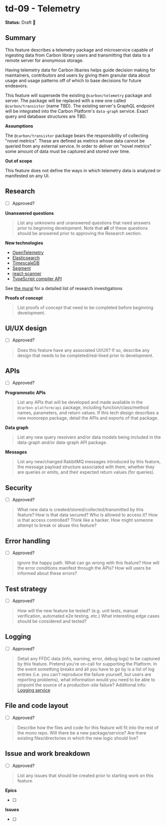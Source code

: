 # td-09 - Telemetry

**Status:** Draft 📝

<!--
Draft 📝
Approved ✅
Canceled 🚫
-->

## Summary

This feature describes a telemetry package and microservice capable of ingesting data from Carbon
library users and transmitting that data to a remote server for anonymous storage.

Having telemetry data for Carbon libaries helps guide decision making for maintainers, contributors
and users by giving them granular data about usage and usage patterns off of which to base decisions
for future endeavors.

This feature will supersede the existing `@carbon/telemetry` package and server. The package will be
replaced with a new one called `@carbon/transistor` (name TBD). The existing server's GraphQL
endpoint will be integrated into the Carbon Platform's `data-graph` service. Exact query and
database structures are TBD.

**Assumptions**

The `@carbon/transistor` package bears the responsibility of collecting "novel metrics". These are
defined as metrics whose data cannot be queried from any external service. In order to deliver on
"novel metrics" some amount of data must be captured and stored over time.

**Out of scope**

This feature does not define the ways in which telemetry data is analyzed or manifested on any UI.

## Research

- [ ] Approved?

**Unanswered questions**

> List any unknowns and unanswered questions that need answers prior to beginning development. Note
> that **all** of these questions should be answered prior to approving the Research section.

**New technologies**

- [OpenTelemetry](https://opentelemetry.io/)
- [Elasticsearch](https://www.elastic.co/guide/en/elasticsearch/reference/current/index.html)
- [TimescaleDB](https://www.timescale.com/)
- [Segment](https://segment.com/)
- [react-scanner](https://github.com/moroshko/react-scanner)
- [TypeScript compiler API](https://github.com/microsoft/TypeScript/wiki/Using-the-Compiler-API)

See
[the mural](https://app.mural.co/t/ibm14/m/ibm14/1681935201488/aa3bc85b42a7a96f6722aca7fa7b24fd7e0a0078)
for a detailed list of research investigations

**Proofs of concept**

> List proofs of concept that need to be completed before beginning development.

## UI/UX design

- [ ] Approved?

> Does this feature have any associated UI/UX? If so, describe any design that needs to be
> completed/red-lined prior to development.

## APIs

- [ ] Approved?

**Programmatic APIs**

> List any APIs that will be developed and made available in the `@carbon-platform/api` package,
> including function/class/method names, parameters, and return values. If this tech design
> describes a new monorepo package, detail the APIs and exports of that package.

**Data graph**

> List any new query resolvers and/or data models being included in the data-graph and/or data-graph
> API package.

**Messages**

> List any new/changed RabbitMQ messages introduced by this feature, the message payload structure
> associated with them, whether they are queries or emits, and their expected return values (for
> queries).

## Security

- [ ] Approved?

> What new data is created/stored/collected/transmitted by this feature? How is that data secured?
> Who is allowed to access it? How is that access controlled? Think like a hacker. How might someone
> attempt to break or abuse this feature?

## Error handling

- [ ] Approved?

> Ignore the happy path. What can go wrong with this feature? How will the error conditions manifest
> through the APIs? How will users be informed about these errors?

## Test strategy

- [ ] Approved?

> How will the new feature be tested? (e.g. unit tests, manual verification, automated e2e testing,
> etc.) What interesting edge cases should be considered and tested?

## Logging

- [ ] Approved?

> Detail any FFDC data (info, warning, error, debug logs) to be captured by this feature. Pretend
> you're on-call for supporting the Platform. In the event something breaks and all you have to go
> by is a list of log entries (i.e. you can't reproduce the failure yourself, but users are
> reporting problems), what information would you need to be able to pinpoint the source of a
> production-site failure? Additional info: [Logging service](/docs/services-logging.md)

## File and code layout

- [ ] Approved?

> Describe how the files and code for this feature will fit into the rest of the mono repo. Will
> there be a new package/service? Are there existing files/directories in which the new logic should
> live?

## Issue and work breakdown

- [ ] Approved?

> List any issues that should be created prior to starting work on this feature.

**Epics**

- [ ]

**Issues**

- [ ]
